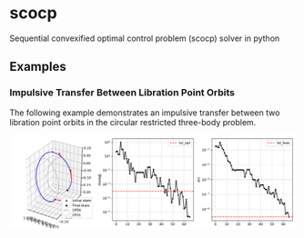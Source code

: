 # scocp
Sequential convexified optimal control problem (scocp) solver in python


## Examples

### Impulsive Transfer Between Libration Point Orbits

The following example demonstrates an impulsive transfer between two libration point orbits in the circular restricted three-body problem.

![Impulsive Transfer](tests/scp_impulsive_transfer.png)